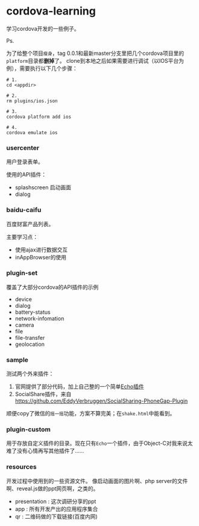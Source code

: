 cordova-learning
================

学习cordova开发的一些例子。

Ps. 

为了给整个项目`瘦身`，tag 0.0.1和最新master分支里把几个cordova项目里的`platform`目录都**删掉**了。
clone到本地之后如果需要进行调试（以IOS平台为例），需要执行以下几个步骤：

	# 1.
	cd <appdir>

	# 2.
	rm plugins/ios.json

	# 3.
    cordova platform add ios

	# 4.
    cordova emulate ios

### usercenter
用户登录表单。

使用的API插件：

- splashscreen 启动画面
- dialog 

### baidu-caifu
百度财富产品列表。

主要学习点：

- 使用ajax进行数据交互
- inAppBrowser的使用

### plugin-set

覆盖了大部分cordova的API插件的示例

- device
- dialog
- battery-status
- network-infomation
- camera
- file
- file-transfer
- geolocation


### sample

测试两个外来插件：

1. 官网提供了部分代码，加上自己整的一个简单[Echo插件](https://github.com/virola/cordova-learning/tree/master/plugin-custom/echo)
2. SocialShare插件，来自<https://github.com/EddyVerbruggen/SocialSharing-PhoneGap-Plugin>

顺便copy了微信的`摇一摇`功能，方案不算完美；在`shake.html`中能看到。

### plugin-custom
用于存放自定义插件的目录。现在只有`Echo`一个插件，由于Object-C对我来说太难了没有心情再写其他插件了……

### resources
开发过程中使用到的一些资源文件。
像启动画面的图片啊、php server的文件啊、reveal.js做的ppt网页啊，之类的。

- presentation : 这次调研分享的ppt
- app : 所有开发产出的应用程序集合
- qr : 二维码做的下载链接(百度内网)
